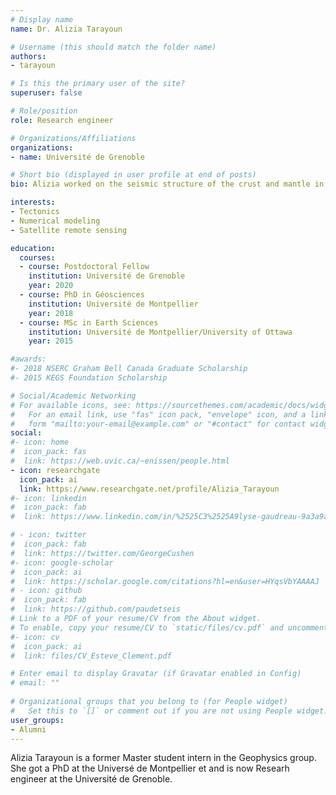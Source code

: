 ```yaml
---
# Display name
name: Dr. Alizia Tarayoun

# Username (this should match the folder name)
authors:
- tarayoun

# Is this the primary user of the site?
superuser: false

# Role/position
role: Research engineer

# Organizations/Affiliations
organizations:
- name: Université de Grenoble

# Short bio (displayed in user profile at end of posts)
bio: Alizia worked on the seismic structure of the crust and mantle in northwestern Canada. She is now PhD student at the Université de Grenoble.

interests:
- Tectonics
- Numerical modeling
- Satellite remote sensing

education:
  courses:
  - course: Postdoctoral Fellow
    institution: Université de Grenoble
    year: 2020
  - course: PhD in Géosciences
    institution: Université de Montpellier
    year: 2018
  - course: MSc in Earth Sciences
    institution: Université de Montpellier/University of Ottawa
    year: 2015

#awards:
#- 2018 NSERC Graham Bell Canada Graduate Scholarship
#- 2015 KEGS Foundation Scholarship

# Social/Academic Networking
# For available icons, see: https://sourcethemes.com/academic/docs/widgets/#icons
#   For an email link, use "fas" icon pack, "envelope" icon, and a link in the
#   form "mailto:your-email@example.com" or "#contact" for contact widget.
social:
#- icon: home
#  icon_pack: fas
#  link: https://web.uvic.ca/~enissen/people.html
- icon: researchgate
  icon_pack: ai
  link: https://www.researchgate.net/profile/Alizia_Tarayoun
#- icon: linkedin
#  icon_pack: fab
#  link: https://www.linkedin.com/in/%2525C3%2525A9lyse-gaudreau-9a3a9a90/?originalSubdomain=ca

# - icon: twitter
#  icon_pack: fab
#  link: https://twitter.com/GeorgeCushen
#- icon: google-scholar
#  icon_pack: ai
#  link: https://scholar.google.com/citations?hl=en&user=HYqsVbYAAAAJ
# - icon: github
#  icon_pack: fab
#  link: https://github.com/paudetseis
# Link to a PDF of your resume/CV from the About widget.
# To enable, copy your resume/CV to `static/files/cv.pdf` and uncomment the lines below.  
#- icon: cv
#  icon_pack: ai
#  link: files/CV_Esteve_Clement.pdf

# Enter email to display Gravatar (if Gravatar enabled in Config)
# email: ""
  
# Organizational groups that you belong to (for People widget)
#   Set this to `[]` or comment out if you are not using People widget.  
user_groups:
- Alumni
---
```


Alizia Tarayoun is a former Master student intern in the Geophysics group. She got a PhD at the Universé de Montpellier et and is now Researh engineer at the Université de Grenoble.

